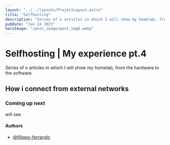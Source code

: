 ```yaml
---
layout: "../../layouts/ProjectLayout.astro"
title: "Selfhosting"
description: "Series of n articles in which I will show my homelab, from the hardware to the software."
pubDate: "Jan 24 2023"
heroImage: "/post_image/post_img8.webp"
---
```

# Selfhosting | My experience pt.4

Series of n articles in which I will show my homelab, from the hardware to the software.

## How i connect from external networks


### Coming up next

will see

#### Authors

- [@filippo-ferrando](https://www.github.com/filippo-ferrando)